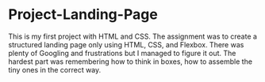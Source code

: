 # Project-Landing-Page
This is my first project with HTML and CSS. The assignment was to create a structured landing page only using HTML, CSS, and Flexbox. There was plenty of Googling and frustrations but I managed to figure it out. The hardest part was remembering how to think in boxes, how to assemble the tiny ones in the correct way. 